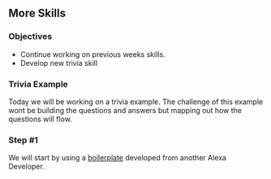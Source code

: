 ## More Skills
 
### Objectives

* Continue working on previous weeks skills.
* Develop new trivia skill

### Trivia Example

Today we will be working on a trivia example. The challenge of this example wont be building the questions and answers 
but mapping out how the questions will flow.

### Step #1

We will start by using a [boilerplate](https://github.com/sammyboy45467/AlexaBoilerplate) developed from another Alexa Developer. 
